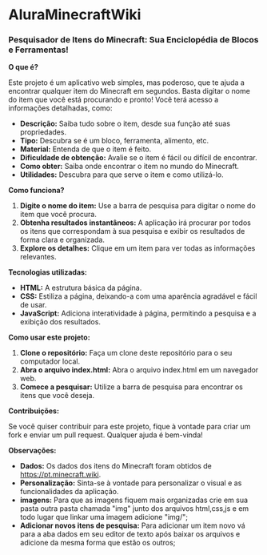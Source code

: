 # AluraMinecraftWiki

### **Pesquisador de Itens do Minecraft: Sua Enciclopédia de Blocos e Ferramentas!**

**O que é?**

Este projeto é um aplicativo web simples, mas poderoso, que te ajuda a encontrar qualquer item do Minecraft em segundos. Basta digitar o nome do item que você está procurando e pronto! Você terá acesso a informações detalhadas, como:

* **Descrição:** Saiba tudo sobre o item, desde sua função até suas propriedades.
* **Tipo:** Descubra se é um bloco, ferramenta, alimento, etc.
* **Material:** Entenda de que o item é feito.
* **Dificuldade de obtenção:** Avalie se o item é fácil ou difícil de encontrar.
* **Como obter:** Saiba onde encontrar o item no mundo do Minecraft.
* **Utilidades:** Descubra para que serve o item e como utilizá-lo.

**Como funciona?**

1. **Digite o nome do item:** Use a barra de pesquisa para digitar o nome do item que você procura.
2. **Obtenha resultados instantâneos:** A aplicação irá procurar por todos os itens que correspondam à sua pesquisa e exibir os resultados de forma clara e organizada.
3. **Explore os detalhes:** Clique em um item para ver todas as informações relevantes.

**Tecnologias utilizadas:**

* **HTML:** A estrutura básica da página.
* **CSS:** Estiliza a página, deixando-a com uma aparência agradável e fácil de usar.
* **JavaScript:** Adiciona interatividade à página, permitindo a pesquisa e a exibição dos resultados.

**Como usar este projeto:**

1. **Clone o repositório:** Faça um clone deste repositório para o seu computador local.
2. **Abra o arquivo index.html:** Abra o arquivo index.html em um navegador web.
3. **Comece a pesquisar:** Utilize a barra de pesquisa para encontrar os itens que você deseja.

**Contribuições:**

Se você quiser contribuir para este projeto, fique à vontade para criar um fork e enviar um pull request. Qualquer ajuda é bem-vinda!

**Observações:**

* **Dados:** Os dados dos itens do Minecraft foram obtidos de https://pt.minecraft.wiki.
* **Personalização:** Sinta-se à vontade para personalizar o visual e as funcionalidades da aplicação.
* **imagens:** Para que as imagens fiquem mais organizadas crie em sua pasta outra pasta chamada "img" junto dos arquivos html,css,js e em todo lugar que linkar uma imagem adicione "img/"; 
* **Adicionar novos itens de pesquisa:** Para adicionar um item novo vá para a aba dados em seu editor de texto após baixar os arquivos e adicione da mesma forma que estão os outros;
